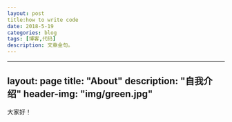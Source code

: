 ```yaml
---
layout: post
title:how to write code
date: 2018-5-19
categories: blog
tags: [博客,代码]
description: 文章金句。
---
```

---
layout: page
title: "About"
description: "自我介绍" 
header-img: "img/green.jpg"
---

大家好！













